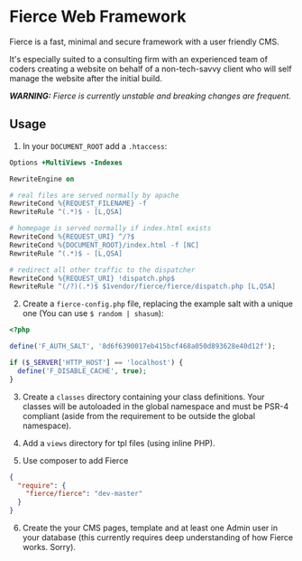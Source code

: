 # Fierce Web Framework

Fierce is a fast, minimal and secure framework with a user friendly CMS.

It's especially suited to a consulting firm with an experienced team of coders
creating a website on behalf of a non-tech-savvy client who will self manage
the website after the initial build.

***WARNING:*** *Fierce is currently unstable and breaking changes are frequent.*

## Usage

1. In your `DOCUMENT_ROOT` add a `.htaccess`:

  ```apache
  Options +MultiViews -Indexes
  
  RewriteEngine on
  
  # real files are served normally by apache
  RewriteCond %{REQUEST_FILENAME} -f
  RewriteRule ^(.*)$ - [L,QSA]
  
  # homepage is served normally if index.html exists
  RewriteCond %{REQUEST_URI} ^/?$
  RewriteCond %{DOCUMENT_ROOT}/index.html -f [NC]
  RewriteRule ^(.*)$ - [L,QSA]
  
  # redirect all other traffic to the dispatcher
  RewriteCond %{REQUEST_URI} !dispatch.php$
  RewriteRule ^(/?)(.*)$ $1vendor/fierce/fierce/dispatch.php [L,QSA]
  ```

2. Create a `fierce-config.php` file, replacing the example salt with a unique one
(You can use `$ random | shasum`):

  ```php
  <?php
  
  define('F_AUTH_SALT', '8d6f6390017eb415bcf468a050d893628e40d12f');
  
  if ($_SERVER['HTTP_HOST'] == 'localhost') {
    define('F_DISABLE_CACHE', true);
  }
  
  ```

3. Create a `classes` directory containing your class definitions. Your classes
will be autoloaded in the global namespace and must be PSR-4 compliant (aside
from the requirement to be outside the global namespace).

4. Add a `views` directory for tpl files (using inline PHP).

5. Use composer to add Fierce

  ```json
  {
    "require": {
      "fierce/fierce": "dev-master"
    }
  }
  
  ```

6. Create the your CMS pages, template and at least one Admin user in your
database (this currently requires deep understanding of how Fierce works.
Sorry).
